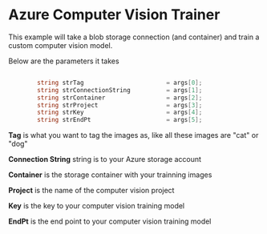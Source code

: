 # Azure Computer Vision Trainer
This example will take a blob storage connection (and container) and train a custom computer vision model.

Below are the parameters it takes

```c#

        string strTag                       = args[0];
        string strConnectionString          = args[1];
        string strContainer                 = args[2];
        string strProject                   = args[3];
        string strKey                       = args[4];
        string strEndPt                     = args[5];

```


<b>Tag</b> is what you want to tag the images as, like all these images are "cat" or "dog"

<b>Connection String</b> string is to your Azure storage account

<b>Container</b> is the storage container with your trainning images

<b>Project</b> is the name of the computer vision project

<b>Key</b> is the key to your computer vision training model

<b>EndPt</b> is the end point to your computer vision training model
